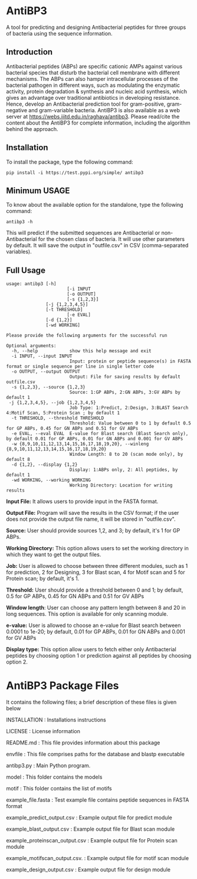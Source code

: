 # **AntiBP3**
A tool for predicting and designing Antibacterial peptides for three groups of bacteria using the sequence information.
## Introduction
Antibacterial peptides (ABPs) are specific cationic AMPs against various bacterial species that disturb the bacterial cell membrane with different mechanisms. The ABPs can also hamper intracellular processes of the bacterial pathogen in different ways, such as modulating the enzymatic activity, protein degradation & synthesis and nucleic acid synthesis, which gives an advantage over traditional antibiotics in developing resistance. Hence, develop an Antibacterial prediction tool for gram-positive, gram-negative and gram-variable bacteria.
AntiBP3 is also available as a web server at https://webs.iiitd.edu.in/raghava/antibp3. Please read/cite the content about the AntiBP3 for complete information, including the algorithm behind the approach.


## Installation
To install the package, type the following command:
```
pip install -i https://test.pypi.org/simple/ antibp3
```

## Minimum USAGE
To know about the available option for the standalone, type the following command:
```
antibp3 -h
```

This will predict if the submitted sequences are Antibacterial or non-Antibacterial for the chosen class of bacteria. It will use other parameters by default. It will save the output in "outfile.csv" in CSV (comma-separated variables).

## Full Usage
```
usage: antibp3 [-h] 
                       [-i INPUT 
                       [-o OUTPUT]
                       [-s {1,2,3}]
		       [-j {1,2,3,4,5}]
		       [-t THRESHOLD]
                       [-e EVAL]
		       [-d {1,2}]
		       [-wd WORKING]
```
```
Please provide the following arguments for the successful run

Optional arguments:
  -h, --help            show this help message and exit
  -i INPUT, --input INPUT
                        Input: protein or peptide sequence(s) in FASTA format or single sequence per line in single letter code
  -o OUTPUT, --output OUTPUT
                        Output: File for saving results by default outfile.csv
  -s {1,2,3}, --source {1,2,3}
                        Source: 1:GP ABPs, 2:GN ABPs, 3:GV ABPs by default 1
 -j {1,2,3,4,5}, --job {1,2,3,4,5}
                        Job Type: 1:Predict, 2:Design, 3:BLAST Search 4:Motif Scan, 5:Protein Scan ; by default 1
  -t THRESHOLD, --threshold THRESHOLD
                        Threshold: Value between 0 to 1 by default 0.5 for GP ABPs, 0.45 for GN ABPs and 0.51 for GV ABPs   
  -e EVAL, --eval EVAL  E-value for Blast search (Blast Search only), by default 0.01 for GP ABPs, 0.01 for GN ABPs and 0.001 for GV ABPs
  -w {8,9,10,11,12,13,14,15,16,17,18,19,20}, --winleng {8,9,10,11,12,13,14,15,16,17,18,19,20}
                        Window Length: 8 to 20 (scan mode only), by default 8
  -d {1,2}, --display {1,2}
                        Display: 1:ABPs only, 2: All peptides, by default 1
  -wd WORKING, --working WORKING
                        Working Directory: Location for writing results
```

**Input File:** It allows users to provide input in the FASTA format.

**Output File:** Program will save the results in the CSV format; if the user does not provide the output file name, it will be stored in "outfile.csv".

**Source:** User should provide sources 1,2, and 3; by default, it's 1 for GP ABPs.

**Working Directory:** This option allows users to set the working directory in which they want to get the output files.

**Job:** User is allowed to choose between three different modules, such as 1 for prediction, 2 for Designing, 3 for Blast scan, 4 for Motif scan and 5 for Protein scan; by default, it's 1.

**Threshold:** User should provide a threshold between 0 and 1; by default, 0.5 for GP ABPs, 0.45 for GN ABPs and 0.51 for GV ABPs

**Window length**: User can choose any pattern length between 8 and 20 in long sequences. This option is available for only scanning module.

**e-value:** User is allowed to choose an e-value for Blast search between  0.0001 to 1e-20; by default, 0.01 for GP ABPs, 0.01 for GN ABPs and 0.001 for GV ABPs

**Display type:** This option allow users to fetch either only Antibacterial peptides by choosing option 1 or prediction against all peptides by choosing option 2.


AntiBP3 Package Files
=======================
It contains the following files; a brief description of these files is given below

INSTALLATION                    : Installations instructions

LICENSE                         : License information

README.md                       : This file provides information about this package

envfile                                : This file comprises paths for the database and blastp executable

antibp3.py                        : Main Python program.    

model                            : This folder contains the models

motif                              : This folder contains the list of motifs

example_file.fasta                       : Test example file contains peptide sequences in FASTA format

example_predict_output.csv      : Example output file for predict module

example_blast_output.csv    : Example output file for Blast scan module

example_proteinscan_output.csv  : Example output file for Protein scan module

example_motifscan_output.csv.     : Example output file for motif scan module

example_design_output.csv       : Example output file for design module
